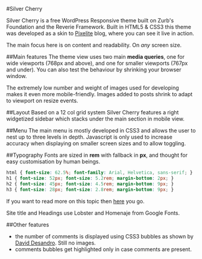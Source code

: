 #Silver Cherry

Silver Cherry is a free WordPress Responsive theme built on Zurb's Foundation and the Reverie Framework.
Built in HTML5 & CSS3 this theme was developed as a skin to [Pixelite](http://www.pixelite.me) blog, where you can see it live in action.

The main focus here is on content and readability. On *any* screen size.

##Main features
The theme view uses two main **media queries**, one for wide viewports (768px and above), and one for smaller viewports (767px and under). You can also test the behaviour by shrinking your browser window.

The extremely low number and weight of images used for developing makes it even more mobile-friendly.
Images added to posts shrink to adapt to viewport on resize events.

##Layout
Based on a 12 col grid system Silver Cherry features a right widgetized sidebar which stacks under the main section in mobile view.


##Menu
The main menu is mostly developed in CSS3 and allows the user to nest up to three levels in depth.
Javascript is only used to increase accuracy when displaying on smaller screen sizes and to allow toggling.

##Typography 
Fonts are sized in **rem** with fallback in **px**, and thought for easy customisation by human beings. 
```css
html { font-size: 62.5%; font-family: Arial, Helvetica, sans-serif; } 
h1 { font-size: 52px; font-size: 5.2rem; margin-bottom: 2px; }
h2 { font-size: 45px; font-size: 4.5rem; margin-bottom: 9px; }
h3 { font-size: 28px; font-size: 2.8rem; margin-bottom: 9px; }
```
If you want to read more on this topic then [here](http://snook.ca/archives/html_and_css/font-size-with-rem) you go.

Site title and Headings use Lobster and Homenaje from Google Fonts.


##Other features

* the number of comments is displayed using CSS3 bubbles as shown by [David Desandro](http://desandro.com/resources/css-speech-bubble-icon/). Still no images.
* comments bubbles get highlighted only in case comments are present.